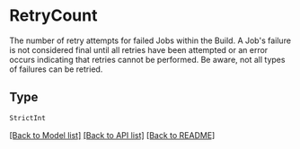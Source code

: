 # RetryCount

The number of retry attempts for failed Jobs within the Build. A Job's failure is not considered final until
all retries have been attempted or an error occurs indicating that retries cannot be performed. Be aware,
not all types of failures can be retried.


## Type
```python
StrictInt
```


[[Back to Model list]](../../../README.md#models-v2-link) [[Back to API list]](../../../README.md#documentation-for-api-endpoints) [[Back to README]](../../../README.md)
